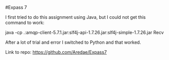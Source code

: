 #Expass 7

I first tried to do this assignment using Java, but I could not get this command to work:

java -cp .:amqp-client-5.7.1.jar:slf4j-api-1.7.26.jar:slf4j-simple-1.7.26.jar Recv

After a lot of trial and error I switched to Python and that worked.

Link to repo: https://github.com/Aredae/Expass7

